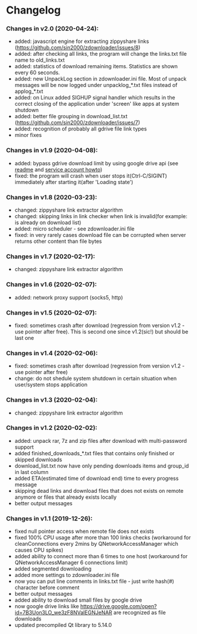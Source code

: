 # Changelog
### Changes in v2.0 (2020-04-24):
- added: javascript engine for extracting zippyshare links (https://github.com/sin2000/zdownloader/issues/8)
- added: after checking all links, the program will change the links.txt file name to old_links.txt
- added: statistics of download remaining items. Statistics are shown every 60 seconds.
- added: new UnpackLog section in zdownloader.ini file. Most of unpack messages will be now logged under unpacklog_\*.txt files instead of applog_\*.txt
- added: on Linux added SIGHUP signal handler which results in the correct closing of the application under 'screen' like apps at system shutdown
- added: better file grouping in download_list.txt (https://github.com/sin2000/zdownloader/issues/7)
- added: recognition of probably all gdrive file link types
- minor fixes

### Changes in v1.9 (2020-04-08):
- added: bypass gdrive download limit by using google drive api (see [readme](https://github.com/sin2000/zdownloader/blob/master/README.md) and [service account howto](https://github.com/sin2000/zdownloader/blob/master/HOWTO_gdrive_service_account.md))
- fixed: the program will crash when user stops it(Ctrl-C/SIGINT) immediately after starting it(after 'Loading state')

### Changes in v1.8 (2020-03-23):
- changed: zippyshare link extractor algorithm
- changed: skipping links in link checker when link is invalid(for example: is already on download list)
- added: micro scheduler - see zdownloader.ini file
- fixed: in very rarely cases download file can be corrupted when server returns other content than file bytes

### Changes in v1.7 (2020-02-17):
- changed: zippyshare link extractor algorithm

### Changes in v1.6 (2020-02-07):
- added: network proxy support (socks5, http)

### Changes in v1.5 (2020-02-07):
- fixed: sometimes crash after download (regression from version v1.2 - use pointer after free). This is second one since v1.2(sic!) but should be last one

### Changes in v1.4 (2020-02-06):
- fixed: sometimes crash after download (regression from version v1.2 - use pointer after free)
- change: do not shedule system shutdown in certain situation when user/system stops application

### Changes in v1.3 (2020-02-04):
- changed: zippyshare link extractor algorithm

### Changes in v1.2 (2020-02-02):
- added: unpack rar, 7z and zip files after download with multi-password support
- added finished_downloads_\*.txt files that contains only finished or skipped downloads
- download_list.txt now have only pending downloads items and group_id in last column
- added ETA(estimated time of download end) time to every progress message
- skipping dead links and download files that does not exists on remote anymore or files that already exists locally
- better output messages

### Changes in v1.1 (2019-12-26):
- fixed null pointer access when remote file does not exists
- fixed 100% CPU usage after more than 100 links checks (workaround for cleanConnections every 2mins by QNetworkAccessManager which causes CPU spikes)
- added ability to connect more than 6 times to one host (workaround for QNetworkAccessManager 6 connections limit)
- added segmented downloading
- added more settings to zdownloader.ini file
- now you can put line comments in links.txt file - just write hash(#) character before comment
- better output messages
- added ability to download small files by google drive
- now google drive links like https://drive.google.com/open?id=7B3Uon3LO_we3zF8NVaIEGNJeNAR are recognized as file downloads
- updated precompiled Qt library to 5.14.0
